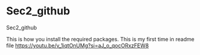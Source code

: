 # Sec2_github
 Sec2_github

This is how you install the required packages.
This is my first time in readme file
https://youtu.be/v_1iqtOnUMg?si=aJ_o_qocORxzFEW8

